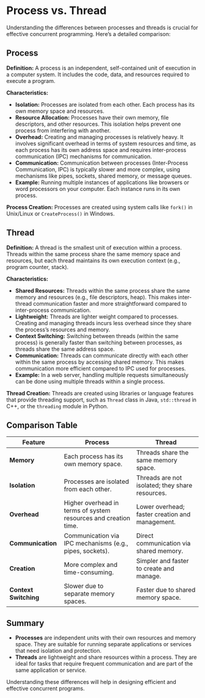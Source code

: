 # Process vs. Thread

Understanding the differences between processes and threads is crucial for effective concurrent programming. Here’s a detailed comparison:

## Process

**Definition:**
A process is an independent, self-contained unit of execution in a computer system. It includes the code, data, and resources required to execute a program.

**Characteristics:**
- **Isolation:** Processes are isolated from each other. Each process has its own memory space and resources.
- **Resource Allocation:** Processes have their own memory, file descriptors, and other resources. This isolation helps prevent one process from interfering with another.
- **Overhead:** Creating and managing processes is relatively heavy. It involves significant overhead in terms of system resources and time, as each process has its own address space and requires inter-process communication (IPC) mechanisms for communication.
- **Communication:** Communication between processes (Inter-Process Communication, IPC) is typically slower and more complex, using mechanisms like pipes, sockets, shared memory, or message queues.
- **Example:** Running multiple instances of applications like browsers or word processors on your computer. Each instance runs in its own process.

**Process Creation:**
Processes are created using system calls like `fork()` in Unix/Linux or `CreateProcess()` in Windows.

## Thread

**Definition:**
A thread is the smallest unit of execution within a process. Threads within the same process share the same memory space and resources, but each thread maintains its own execution context (e.g., program counter, stack).

**Characteristics:**
- **Shared Resources:** Threads within the same process share the same memory and resources (e.g., file descriptors, heap). This makes inter-thread communication faster and more straightforward compared to inter-process communication.
- **Lightweight:** Threads are lighter weight compared to processes. Creating and managing threads incurs less overhead since they share the process’s resources and memory.
- **Context Switching:** Switching between threads (within the same process) is generally faster than switching between processes, as threads share the same address space.
- **Communication:** Threads can communicate directly with each other within the same process by accessing shared memory. This makes communication more efficient compared to IPC used for processes.
- **Example:** In a web server, handling multiple requests simultaneously can be done using multiple threads within a single process.

**Thread Creation:**
Threads are created using libraries or language features that provide threading support, such as `Thread` class in Java, `std::thread` in C++, or the `threading` module in Python.

## Comparison Table

| Feature              | Process                                         | Thread                                         |
|----------------------|-------------------------------------------------|------------------------------------------------|
| **Memory**           | Each process has its own memory space.         | Threads share the same memory space.           |
| **Isolation**        | Processes are isolated from each other.        | Threads are not isolated; they share resources.|
| **Overhead**         | Higher overhead in terms of system resources and creation time. | Lower overhead; faster creation and management.|
| **Communication**    | Communication via IPC mechanisms (e.g., pipes, sockets). | Direct communication via shared memory.        |
| **Creation**         | More complex and time-consuming.               | Simpler and faster to create and manage.       |
| **Context Switching**| Slower due to separate memory spaces.          | Faster due to shared memory space.             |

## Summary

- **Processes** are independent units with their own resources and memory space. They are suitable for running separate applications or services that need isolation and protection.
- **Threads** are lightweight and share resources within a process. They are ideal for tasks that require frequent communication and are part of the same application or service.

Understanding these differences will help in designing efficient and effective concurrent programs.
